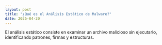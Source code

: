 ```yaml
---
layout: post
title: "¿Qué es el Análisis Estático de Malware?"
date: 2025-04-20
---
```


El análisis estático consiste en examinar un archivo malicioso sin ejecutarlo, identificando patrones, firmas y estructuras.
